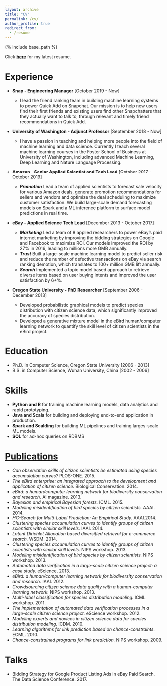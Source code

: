 ```yaml
---
layout: archive
title: "CV"
permalink: /cv/
author_profile: true
redirect_from:
  - /resume
---
```


{% include base_path %}

Click __[here](https://drive.google.com/file/d/1yD3WFDSlbJ4WsxQ1OcuRKIScprwMPPnV/view?usp=sharing)__ for my latest resume.

Experience
======
* __Snap - Engineering Manager__ [October 2019 - Now]
  * I lead the friend ranking team in building machine learning systems to power Quick Add on Snapchat. Our mission is to help new users find their first friends and existing users find other Snapchatters that they actually want to talk to, through relevant and timely friend recommendations in Quick Add.

* __University of Washington - Adjunct Professor__ [September 2018 - Now]
  * I have a passion in teaching and helping more people into the field of machine learning and data science. Currently I teach several machine learning courses in the Foster School of Business at University of Washington, including advanced Machine Learning, Deep Learning and Nature Language Processing.

* __Amazon - Senior Applied Scientist and Tech Lead__ [October 2017 - October 2019]
  * **_Promotion_** Lead a team of applied scientists to forecast sale velocity for various Amazon deals, generate promotion recommendations for sellers and vendors and optimize the deal scheduling to maximize customer satisfaction. We build large-scale demand forecasting models on Spark and a ML inference platform to surface model predictions in real time.

* __eBay - Applied Science Tech Lead__ [December 2013 - October 2017]
  * **_Marketing_** Led a team of 8 applied researchers to power eBay’s paid internet marketing by improving the bidding strategies on Google and Facebook to maximize ROI. Our models improved the ROI by 27% in 2016, leading to millions more GMB annually.
  * **_Trust_** Built a large-scale machine learning model to predict seller risk and reduce the number of defective transactions on eBay via search ranking demotion, which translates to 100+ million GMB lift annually.
  * **_Search_** Implemented a topic model based approach to retrieve diverse items based on user buying intents and improved the user satisfaction by 6+%.

* __Oregon State University - PhD Researcher__ [September 2006 - December 2013]
  * Developed probabilistic graphical models to predict species distribution with citizen science data, which significantly improved the accuracy of species distribution.
  * Developed a generative mixture model in the eBird human/computer learning network to quantify the skill level of citizen scientists in the eBird project.

Education
======
* Ph.D. in Computer Science, Oregon State University [2006 - 2013]
* B.S. in Computer Science, Wuhan University, China [2002 - 2006]

Skills
======
* __Python and R__ for training machine learning models, data analytics and rapid prototyping.
* __Java and Scala__ for building and deploying end-to-end application in production.
* __Spark and Scalding__ for building ML pipelines and training larges-scale ML models.
* __SQL__ for ad-hoc queries on RDBMS

[Publications](https://zariable.github.io/publications/)
======
* *Can observation skills of citizen scientists be estimated using species accumulation curves?* PLOS-ONE. 2015.
* *The eBird enterprise: an integrated approach to the development and application of citizen science.* Biological Conservation. 2014.
* *eBird: a human/computer learning network for biodiversity conservation and research.* AI magazine. 2013.
* *Bayesian and empirical Bayesian forests.* ICML. 2015.
* *Modeling misidentification of bird species by citizen scientists.* AAAI. 2014.
* *HC-Search for Multi-Label Prediction: An Empirical Study.* AAAI.2014.
* *Clustering species accumulation curves to identify groups of citizen scientists with similar skill levels.* IAAI. 2014.
* *Latent Dirichlet Allocation based diversified retrieval for e-commerce search.* WSDM. 2014.
* *Clustering species accumulation curves to identify groups of citizen scientists with similar skill levels.* NIPS workshop. 2013.
* *Modeling misidentification of bird species by citizen scientists.* NIPS workshop. 2013.
* *Automated data verification in a large-scale citizen science project: a case study.* eScience, 2013.
* *eBird: a human/computer learning network for biodiversity conservation and research.* IAAI. 2012.
* *Crowdsourcing citizen science data quality with a human-computer learning network.* NIPS workshop. 2013.
* *Multi-label classification for species distribution modeling.* ICML workshop. 2011.
* *The implementation of automated data verification processes in a large-scale citizen science project.* eScience workshop. 2012.
* *Modeling experts and novices in citizen science data for species distribution modeling.* ICDM. 2010.
* *Learning algorithms for link prediction based on chance-constraints.* ECML. 2010.
* *Chance-constrained programs for link prediction.* NIPS workshop. 2009.

Talks
======
* Bidding Strategy for Google Product Listing Ads in eBay Paid Search. The Data Science Conference. 2017.
